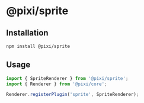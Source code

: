 # @pixi/sprite

## Installation

```bash
npm install @pixi/sprite
```

## Usage

```js
import { SpriteRenderer } from '@pixi/sprite';
import { Renderer } from '@pixi/core';

Renderer.registerPlugin('sprite', SpriteRenderer);
```